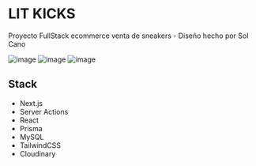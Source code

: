 # LIT KICKS

Proyecto FullStack ecommerce venta de sneakers - Diseño hecho por Sol Cano

![image](https://github.com/LaVieja1/lit-kicks-store/assets/65514301/2a601b59-c3e6-46f9-9111-56e05ca49df7)
![image](https://github.com/LaVieja1/lit-kicks-store/assets/65514301/2ea4f6e0-adef-441f-a450-3c5f52211d6f)
![image](https://github.com/LaVieja1/lit-kicks-store/assets/65514301/2c657b83-6260-49d1-a63c-c52983c49c1d)


## Stack

- Next.js
- Server Actions
- React
- Prisma
- MySQL
- TailwindCSS
- Cloudinary
